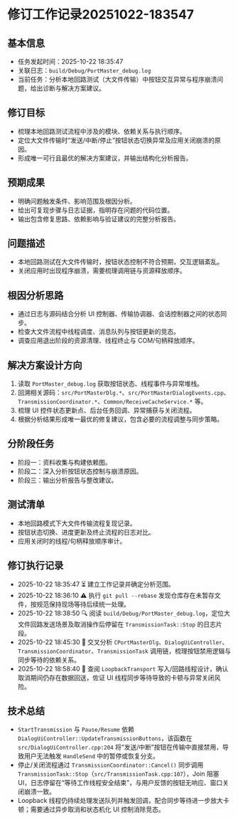 # 修订工作记录20251022-183547

## 基本信息
- 任务发起时间：2025-10-22 18:35:47
- 关联日志：`build/Debug/PortMaster_debug.log`
- 当前任务：分析本地回路测试（大文件传输）中按钮交互异常与程序崩溃问题，给出诊断与解决方案建议。

## 修订目标
- 梳理本地回路测试流程中涉及的模块、依赖关系与执行顺序。
- 定位大文件传输时“发送/中断/停止”按钮状态切换异常及应用关闭崩溃的原因。
- 形成唯一可行且最优的解决方案建议，并输出结构化分析报告。

## 预期成果
- 明确问题触发条件、影响范围及根因分析。
- 给出可复现步骤与日志证据，指明存在问题的代码位置。
- 输出包含修复思路、依赖影响与验证建议的完整分析报告。

## 问题描述
- 本地回路测试在大文件传输时，按钮状态控制不符合预期，交互逻辑紊乱。
- 关闭应用时出现程序崩溃，需要梳理调用链与资源释放顺序。

## 根因分析思路
- 通过日志与源码结合分析 UI 控制器、传输协调器、会话控制器之间的状态同步。
- 检查大文件流程中线程调度、消息队列与按钮更新的竞态。
- 调查应用退出阶段的资源清理、线程终止与 COM/句柄释放顺序。

## 解决方案设计方向
1. 读取 `PortMaster_debug.log` 获取按钮状态、线程事件与异常堆栈。
2. 回溯相关源码：`src/PortMasterDlg.*`、`src/PortMasterDialogEvents.cpp`、`TransmissionCoordinator.*`、`Common/ReceiveCacheService.*` 等。
3. 梳理 UI 控件状态更新点、后台任务回调、异常捕获与关闭流程。
4. 根据分析结果形成唯一最优的修复建议，包含必要的流程调整与同步策略。

## 分阶段任务
- 阶段一：资料收集与构建依赖图。
- 阶段二：深入分析按钮状态控制与崩溃原因。
- 阶段三：输出分析报告与整改建议。

## 测试清单
- 本地回路模式下大文件传输流程复现记录。
- 按钮状态切换、进度更新及终止流程的日志对比。
- 应用关闭时的线程/句柄释放顺序审计。

## 修订执行记录
- 2025-10-22 18:35:47 ⏳ 建立工作记录并确定分析范围。
- 2025-10-22 18:36:10 ⚠️ 执行 `git pull --rebase` 发现仓库存在未暂存文件，按规范保持现场等待后续统一处理。
- 2025-10-22 18:38:50 🔍 阅读 `build/Debug/PortMaster_debug.log`，定位大文件回路发送场景及取消操作后停留在 `TransmissionTask::Stop` 的日志片段。
- 2025-10-22 18:45:30 🧭 交叉分析 `CPortMasterDlg`、`DialogUiController`、`TransmissionCoordinator`、`TransmissionTask` 调用链，梳理按钮禁用逻辑与同步等待的依赖关系。
- 2025-10-22 18:58:40 🧪 查阅 `LoopbackTransport` 写入/回路线程设计，确认取消期间仍存在数据回送，佐证 UI 线程同步等待导致的卡顿与异常关闭风险。

## 技术总结
- `StartTransmission` 与 `Pause/Resume` 依赖 `DialogUiController::UpdateTransmissionButtons`，该函数在 `src/DialogUiController.cpp:204` 将“发送/中断”按钮在传输中直接禁用，导致用户无法触发 `HandleSend` 中的暂停或恢复分支。
- 停止/关闭流程通过 `TransmissionCoordinator::Cancel()` 同步调用 `TransmissionTask::Stop`（`src/TransmissionTask.cpp:107`），Join 阻塞 UI，日志停留在“等待工作线程安全结束”，与用户反馈的按钮无响应、窗口关闭崩溃一致。
- Loopback 线程仍持续处理发送队列并触发回调，配合同步等待进一步放大卡顿；需要通过异步取消和状态机化 UI 控制消除竞态。
